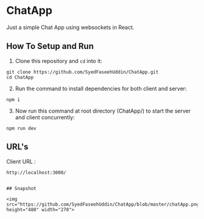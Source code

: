 # ChatApp
Just a simple Chat App using websockets in React.

## How To Setup and Run

1. Clone this repository and `cd` into it:

```
git clone https://github.com/SyedFaseehUddin/ChatApp.git
cd ChatApp
```
2. Run the command to install dependencies for both client and server:

```
npm i
```
3. Now run this command at root directory (ChatApp/) to start the server and client concurrently:

```
npm run dev
```

## URL's

Client URL :
```
http://localhost:3000/


## Snapshot

<img src="https://github.com/SyedFaseehUddin/ChatApp/blob/master/chatApp.png" height="480" width="270">
